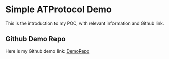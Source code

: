 # Simple ATProtocol Demo

This is the introduction to my POC, with relevant information and Github link.

## Github Demo Repo

Here is my Github demo link: [DemoRepo](https://github.com/AllenLi0110/typescript-nodejs-atprotocol-api)
